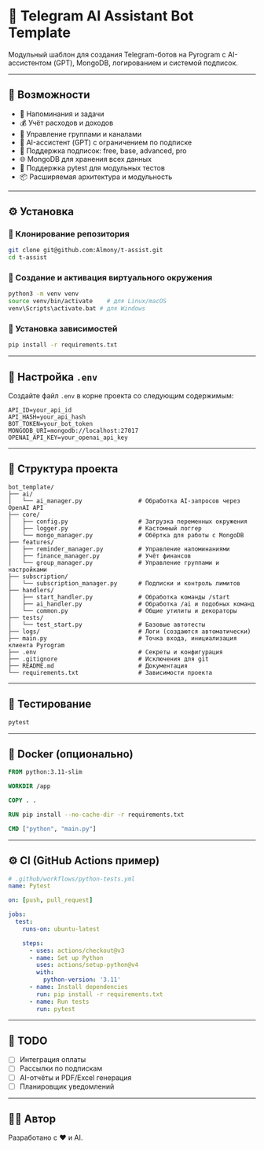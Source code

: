 # 🤖 Telegram AI Assistant Bot Template

Модульный шаблон для создания Telegram-ботов на Pyrogram с AI-ассистентом (GPT), MongoDB, логированием и системой подписок.

---

## 🚀 Возможности

- 📅 Напоминания и задачи
- 💰 Учёт расходов и доходов
- 👥 Управление группами и каналами
- 🧠 AI-ассистент (GPT) с ограничением по подписке
- 🧾 Поддержка подписок: free, base, advanced, pro
- 🌐 MongoDB для хранения всех данных
- 🧪 Поддержка pytest для модульных тестов
- 📦 Расширяемая архитектура и модульность

---

## ⚙️ Установка

### 🔹 Клонирование репозитория

```bash
git clone git@github.com:Almony/t-assist.git
cd t-assist
```

### 🔹 Создание и активация виртуального окружения

```bash
python3 -m venv venv
source venv/bin/activate    # для Linux/macOS
venv\Scripts\activate.bat # для Windows
```

### 🔹 Установка зависимостей

```bash
pip install -r requirements.txt
```

---

## 🔑 Настройка `.env`

Создайте файл `.env` в корне проекта со следующим содержимым:

```dotenv
API_ID=your_api_id
API_HASH=your_api_hash
BOT_TOKEN=your_bot_token
MONGODB_URI=mongodb://localhost:27017
OPENAI_API_KEY=your_openai_api_key
```

---

## 🧭 Структура проекта

```
bot_template/
├── ai/
│   └── ai_manager.py                # Обработка AI-запросов через OpenAI API
├── core/
│   ├── config.py                    # Загрузка переменных окружения
│   ├── logger.py                    # Кастомный логгер
│   └── mongo_manager.py             # Обёртка для работы с MongoDB
├── features/
│   ├── reminder_manager.py          # Управление напоминаниями
│   ├── finance_manager.py           # Учёт финансов
│   └── group_manager.py             # Управление группами и настройками
├── subscription/
│   └── subscription_manager.py      # Подписки и контроль лимитов
├── handlers/
│   ├── start_handler.py             # Обработка команды /start
│   ├── ai_handler.py                # Обработка /ai и подобных команд
│   └── common.py                    # Общие утилиты и декораторы
├── tests/
│   └── test_start.py                # Базовые автотесты
├── logs/                            # Логи (создаются автоматически)
├── main.py                          # Точка входа, инициализация клиента Pyrogram
├── .env                             # Секреты и конфигурация
├── .gitignore                       # Исключения для git
├── README.md                        # Документация
└── requirements.txt                 # Зависимости проекта
```

---

## 🧪 Тестирование

```bash
pytest
```

---

## 🐳 Docker (опционально)

```dockerfile
FROM python:3.11-slim

WORKDIR /app

COPY . .

RUN pip install --no-cache-dir -r requirements.txt

CMD ["python", "main.py"]
```

---

## ⚙️ CI (GitHub Actions пример)

```yaml
# .github/workflows/python-tests.yml
name: Pytest

on: [push, pull_request]

jobs:
  test:
    runs-on: ubuntu-latest

    steps:
      - uses: actions/checkout@v3
      - name: Set up Python
        uses: actions/setup-python@v4
        with:
          python-version: '3.11'
      - name: Install dependencies
        run: pip install -r requirements.txt
      - name: Run tests
        run: pytest
```

---

## 📌 TODO

- [ ] Интеграция оплаты
- [ ] Рассылки по подпискам
- [ ] AI-отчёты и PDF/Excel генерация
- [ ] Планировщик уведомлений

---

## 🧑‍💻 Автор

Разработано с ❤️ и AI.
